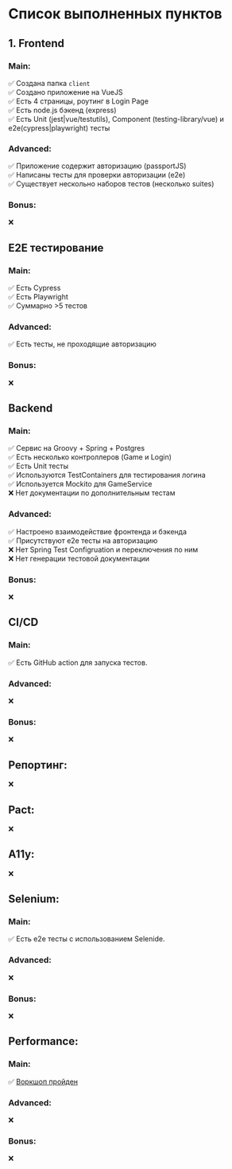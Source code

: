 # Список выполненных пунктов

## 1. Frontend

### Main:
✅ Создана папка `client`  
✅ Создано приложение на VueJS  
✅ Есть 4 страницы, роутинг в Login Page  
✅ Есть node.js бэкенд (express)  
✅ Есть Unit (jest|vue/testutils), Component (testing-library/vue) и e2e(cypress|playwright) тесты

### Advanced:
✅ Приложение содержит авторизацию (passportJS)  
✅ Написаны тесты для проверки авторизации (e2e)  
✅ Существует нескольно наборов тестов (несколько suites)  

### Bonus:
❌

## Е2Е тестирование

### Main:
✅ Есть Cypress  
✅ Есть Playwright  
✅ Суммарно >5 тестов  

### Advanced:
✅ Есть тесты, не проходящие авторизацию  

### Bonus:
❌

## Backend

### Main:
✅ Сервис на Groovy + Spring + Postgres  
✅ Есть несколько контроллеров (Game и Login)  
✅ Есть Unit тесты  
✅ Используются TestContainers для тестирования логина  
✅ Используется Mockito для GameService  
❌ Нет документации по дополнительным тестам  

### Advanced:
✅ Настроено взаимодействие фронтенда и бэкенда   
✅ Присутствуют е2е тесты на авторизацию  
❌ Нет Spring Test Configruation и переключения по ним  
❌ Нет генерации тестовой документации  

### Bonus:
❌

## CI/CD

### Main:
✅ Есть GitHub action для запуска тестов.

### Advanced:
❌

### Bonus:
❌

## Репортинг:
❌

## Pact:
❌

## A11y:
❌

## Selenium:

### Main:
✅ Есть e2e тесты с использованием Selenide.

### Advanced:
❌

### Bonus:
❌

## Performance:

### Main:
✅ [Воркшоп пройден](https://gitlab.com/tinkoff-performance-workshop-knisht)

### Advanced:
❌

### Bonus:
❌